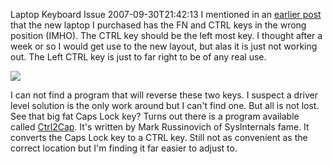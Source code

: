 Laptop Keyboard Issue
2007-09-30T21:42:13
I mentioned in an [earlier post](http://mike-ward.net/blog?p=e0b304b6-dda2-4627-bea4-2c5dbc719736) that the new laptop I purchased has the FN and CTRL keys in the wrong position (IMHO). The CTRL key should be the left most key. I thought after a week or so I would get use to the new layout, but alas it is just not working out. The Left CTRL key is just to far right to be of any real use.

![](http://s3.amazonaws.com/BlueOnionSoftware/Blog/ibm-laptop-keyboard-fn-key.jpg)

I can not find a program that will reverse these two keys. I suspect a driver level solution is the only work around but I can't find one. But all is not lost. See that big fat Caps Lock key? Turns out there is a program available called [Ctrl2Cap](http://www.microsoft.com/technet/sysinternals/Miscellaneous/Ctrl2Cap.mspx). It's written by Mark Russinovich of SysInternals fame. It converts the Caps Lock key to a CTRL key. Still not as convenient as the correct location but I'm finding it far easier to adjust to.
